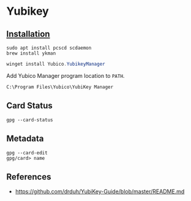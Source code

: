 # Yubikey

## [Installation][1]

```shell title="Ubuntu"
sudo apt install pcscd scdaemon
brew install ykman
```

```PowerShell title="Windows 11"
winget install Yubico.YubikeyManager
```

Add Yubico Manager program location to `PATH`.

`C:\Program Files\Yubico\YubiKey Manager`

## Card Status

```shell
gpg --card-status
```

## Metadata

```shell
gpg --card-edit
gpg/card> name
```

## References


- <https://github.com/drduh/YubiKey-Guide/blob/master/README.md>

[1]: https://docs.yubico.com/software/yubikey/tools/ykman/Install_ykman.html
